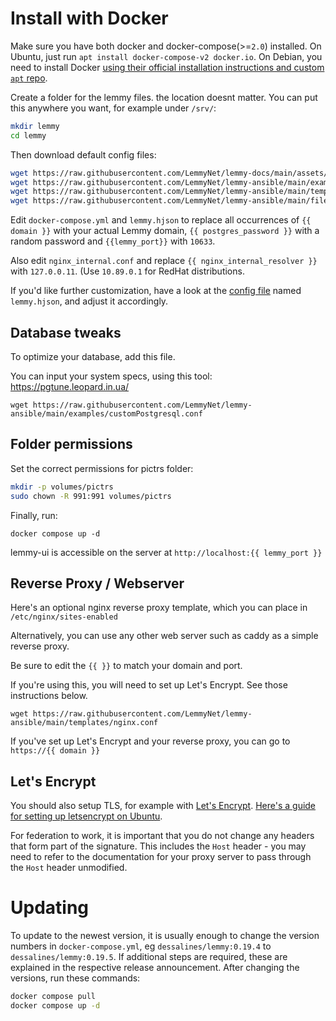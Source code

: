 # Install with Docker

Make sure you have both docker and docker-compose(>=`2.0`) installed. On Ubuntu, just run `apt install docker-compose-v2 docker.io`. On Debian, you need to install Docker [using their official installation instructions and custom `apt` repo](https://docs.docker.com/engine/install/debian/).

Create a folder for the lemmy files. the location doesnt matter. You can put this anywhere you want, for example under `/srv/`:

```bash
mkdir lemmy
cd lemmy
```

Then download default config files:

```bash
wget https://raw.githubusercontent.com/LemmyNet/lemmy-docs/main/assets/docker-compose.yml
wget https://raw.githubusercontent.com/LemmyNet/lemmy-ansible/main/examples/config.hjson -O lemmy.hjson
wget https://raw.githubusercontent.com/LemmyNet/lemmy-ansible/main/templates/nginx_internal.conf
wget https://raw.githubusercontent.com/LemmyNet/lemmy-ansible/main/files/proxy_params
```

Edit `docker-compose.yml` and `lemmy.hjson` to replace all occurrences of `{{ domain }}` with your actual Lemmy domain, `{{ postgres_password }}` with a random password and `{{lemmy_port}}` with `10633`.

Also edit `nginx_internal.conf` and replace `{{ nginx_internal_resolver }}` with `127.0.0.11`. (Use `10.89.0.1` for RedHat distributions.

If you'd like further customization, have a look at the [config file](configuration.md) named `lemmy.hjson`, and adjust it accordingly.

## Database tweaks

To optimize your database, add this file.

You can input your system specs, using this tool: https://pgtune.leopard.in.ua/

`wget https://raw.githubusercontent.com/LemmyNet/lemmy-ansible/main/examples/customPostgresql.conf`

## Folder permissions

Set the correct permissions for pictrs folder:

```bash
mkdir -p volumes/pictrs
sudo chown -R 991:991 volumes/pictrs
```

Finally, run:

`docker compose up -d`

lemmy-ui is accessible on the server at `http://localhost:{{ lemmy_port }}`

## Reverse Proxy / Webserver

Here's an optional nginx reverse proxy template, which you can place in `/etc/nginx/sites-enabled`

Alternatively, you can use any other web server such as caddy as a simple reverse proxy.

Be sure to edit the `{{ }}` to match your domain and port.

If you're using this, you will need to set up Let's Encrypt. See those instructions below.

`wget https://raw.githubusercontent.com/LemmyNet/lemmy-ansible/main/templates/nginx.conf`

If you've set up Let's Encrypt and your reverse proxy, you can go to `https://{{ domain }}`

## Let's Encrypt

You should also setup TLS, for example with [Let's Encrypt](https://letsencrypt.org/). [Here's a guide for setting up letsencrypt on Ubuntu](https://www.digitalocean.com/community/tutorials/how-to-secure-nginx-with-let-s-encrypt-on-ubuntu-22-04).

For federation to work, it is important that you do not change any headers that form part of the signature. This includes the `Host` header - you may need to refer to the documentation for your proxy server to pass through the `Host` header unmodified.

# Updating

To update to the newest version, it is usually enough to change the version numbers in `docker-compose.yml`, eg `dessalines/lemmy:0.19.4` to `dessalines/lemmy:0.19.5`. If additional steps are required, these are explained in the respective release announcement. After changing the versions, run these commands:

```bash
docker compose pull
docker compose up -d
```
